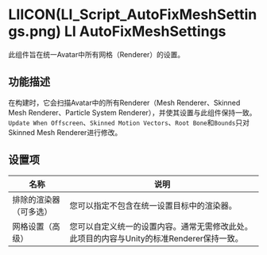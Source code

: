 # LIICON(LI_Script_AutoFixMeshSettings.png) LI AutoFixMeshSettings

此组件旨在统一Avatar中所有网格（Renderer）的设置。

## 功能描述

在构建时，它会扫描Avatar中的所有Renderer（Mesh Renderer、Skinned Mesh Renderer、Particle System Renderer），并使其设置与此组件保持一致。`Update When Offscreen`、`Skinned Motion Vectors`、`Root Bone`和`Bounds`只对Skinned Mesh Renderer进行修改。

## 设置项

|名称|说明|
|-|-|
|排除的渲染器（可多选）|您可以指定不包含在统一设置目标中的渲染器。|
|网格设置（高级）|您可以自定义统一的设置内容。通常无需修改此处。此项目的内容与Unity的标准Renderer保持一致。|